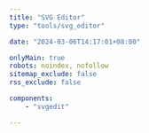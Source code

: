 ```yaml
---
title: "SVG Editor"
type: "tools/svg_editor"

date: "2024-03-06T14:17:01+08:00"

onlyMain: true
robots: noindex, nofollow
sitemap_exclude: false
rss_exclude: false

components:
    - "svgedit"

---
```

